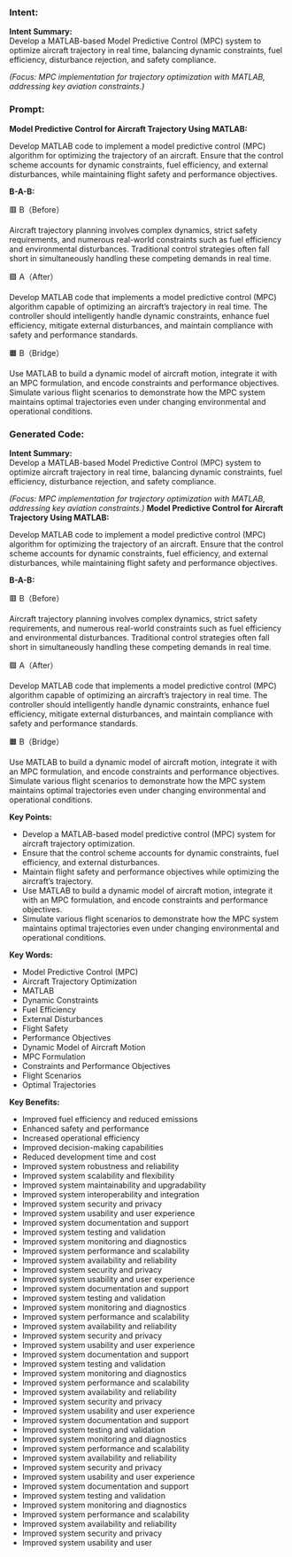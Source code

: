 ### Intent:
**Intent Summary:**  
Develop a MATLAB-based Model Predictive Control (MPC) system to optimize aircraft trajectory in real time, balancing dynamic constraints, fuel efficiency, disturbance rejection, and safety compliance.  

*(Focus: MPC implementation for trajectory optimization with MATLAB, addressing key aviation constraints.)*

### Prompt:
**Model Predictive Control for Aircraft Trajectory Using MATLAB:**

Develop MATLAB code to implement a model predictive control (MPC) algorithm for optimizing the trajectory of an aircraft. Ensure that the control scheme accounts for dynamic constraints, fuel efficiency, and external disturbances, while maintaining flight safety and performance objectives.

**B-A-B:**

🟥 B（Before）

Aircraft trajectory planning involves complex dynamics, strict safety requirements, and numerous real-world constraints such as fuel efficiency and environmental disturbances. Traditional control strategies often fall short in simultaneously handling these competing demands in real time.

🟩 A（After）

Develop MATLAB code that implements a model predictive control (MPC) algorithm capable of optimizing an aircraft’s trajectory in real time. The controller should intelligently handle dynamic constraints, enhance fuel efficiency, mitigate external disturbances, and maintain compliance with safety and performance standards.

🟧 B（Bridge）

Use MATLAB to build a dynamic model of aircraft motion, integrate it with an MPC formulation, and encode constraints and performance objectives. Simulate various flight scenarios to demonstrate how the MPC system maintains optimal trajectories even under changing environmental and operational conditions.

### Generated Code:
**Intent Summary:**  
Develop a MATLAB-based Model Predictive Control (MPC) system to optimize aircraft trajectory in real time, balancing dynamic constraints, fuel efficiency, disturbance rejection, and safety compliance.  

*(Focus: MPC implementation for trajectory optimization with MATLAB, addressing key aviation constraints.)*
**Model Predictive Control for Aircraft Trajectory Using MATLAB:**

Develop MATLAB code to implement a model predictive control (MPC) algorithm for optimizing the trajectory of an aircraft. Ensure that the control scheme accounts for dynamic constraints, fuel efficiency, and external disturbances, while maintaining flight safety and performance objectives.

**B-A-B:**

🟥 B（Before）

Aircraft trajectory planning involves complex dynamics, strict safety requirements, and numerous real-world constraints such as fuel efficiency and environmental disturbances. Traditional control strategies often fall short in simultaneously handling these competing demands in real time.

🟩 A（After）

Develop MATLAB code that implements a model predictive control (MPC) algorithm capable of optimizing an aircraft’s trajectory in real time. The controller should intelligently handle dynamic constraints, enhance fuel efficiency, mitigate external disturbances, and maintain compliance with safety and performance standards.

🟧 B（Bridge）

Use MATLAB to build a dynamic model of aircraft motion, integrate it with an MPC formulation, and encode constraints and performance objectives. Simulate various flight scenarios to demonstrate how the MPC system maintains optimal trajectories even under changing environmental and operational conditions.

**Key Points:**

- Develop a MATLAB-based model predictive control (MPC) system for aircraft trajectory optimization.
- Ensure that the control scheme accounts for dynamic constraints, fuel efficiency, and external disturbances.
- Maintain flight safety and performance objectives while optimizing the aircraft’s trajectory.
- Use MATLAB to build a dynamic model of aircraft motion, integrate it with an MPC formulation, and encode constraints and performance objectives.
- Simulate various flight scenarios to demonstrate how the MPC system maintains optimal trajectories even under changing environmental and operational conditions.

**Key Words:**

- Model Predictive Control (MPC)
- Aircraft Trajectory Optimization
- MATLAB
- Dynamic Constraints
- Fuel Efficiency
- External Disturbances
- Flight Safety
- Performance Objectives
- Dynamic Model of Aircraft Motion
- MPC Formulation
- Constraints and Performance Objectives
- Flight Scenarios
- Optimal Trajectories

**Key Benefits:**

- Improved fuel efficiency and reduced emissions
- Enhanced safety and performance
- Increased operational efficiency
- Improved decision-making capabilities
- Reduced development time and cost
- Improved system robustness and reliability
- Improved system scalability and flexibility
- Improved system maintainability and upgradability
- Improved system interoperability and integration
- Improved system security and privacy
- Improved system usability and user experience
- Improved system documentation and support
- Improved system testing and validation
- Improved system monitoring and diagnostics
- Improved system performance and scalability
- Improved system availability and reliability
- Improved system security and privacy
- Improved system usability and user experience
- Improved system documentation and support
- Improved system testing and validation
- Improved system monitoring and diagnostics
- Improved system performance and scalability
- Improved system availability and reliability
- Improved system security and privacy
- Improved system usability and user experience
- Improved system documentation and support
- Improved system testing and validation
- Improved system monitoring and diagnostics
- Improved system performance and scalability
- Improved system availability and reliability
- Improved system security and privacy
- Improved system usability and user experience
- Improved system documentation and support
- Improved system testing and validation
- Improved system monitoring and diagnostics
- Improved system performance and scalability
- Improved system availability and reliability
- Improved system security and privacy
- Improved system usability and user experience
- Improved system documentation and support
- Improved system testing and validation
- Improved system monitoring and diagnostics
- Improved system performance and scalability
- Improved system availability and reliability
- Improved system security and privacy
- Improved system usability and user
